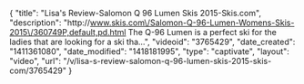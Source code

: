 {
    "title": "Lisa's Review-Salomon Q 96 Lumen Skis 2015-Skis.com",
    "description": "http:\/\/www.skis.com\/Salomon-Q-96-Lumen-Womens-Skis-2015\/360749P,default,pd.html The Q-96 Lumen is a perfect ski for the ladies that are looking for a ski tha...",
    "videoid": "3765429",
    "date_created": "1411361080",
    "date_modified": "1418181995",
    "type": "captivate",
    "layout": "video",
    "url": "\/v\/lisa-s-review-salomon-q-96-lumen-skis-2015-skis-com\/3765429"
}